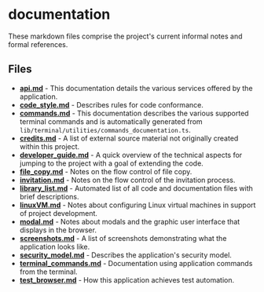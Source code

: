# documentation
These markdown files comprise the project's current informal notes and formal references.

## Files
<!-- Do not edit below this line.  Contents dynamically populated. -->

* **[api.md](api.md)**                             - This documentation details the various services offered by the application.
* **[code_style.md](code_style.md)**               - Describes rules for code conformance.
* **[commands.md](commands.md)**                   - This documentation describes the various supported terminal commands and is automatically generated from `lib/terminal/utilities/commands_documentation.ts`.
* **[credits.md](credits.md)**                     - A list of external source material not originally created within this project.
* **[developer_guide.md](developer_guide.md)**     - A quick overview of the technical aspects for jumping to the project with a goal of extending the code.
* **[file_copy.md](file_copy.md)**                 - Notes on the flow control of file copy.
* **[invitation.md](invitation.md)**               - Notes on the flow control of the invitation process.
* **[library_list.md](library_list.md)**           - Automated list of all code and documentation files with brief descriptions.
* **[linuxVM.md](linuxVM.md)**                     - Notes about configuring Linux virtual machines in support of project development.
* **[modal.md](modal.md)**                         - Notes about modals and the graphic user interface that displays in the browser.
* **[screenshots.md](screenshots.md)**             - A list of screenshots demonstrating what the application looks like.
* **[security_model.md](security_model.md)**       - Describes the application's security model.
* **[terminal_commands.md](terminal_commands.md)** - Documentation using application commands from the terminal.
* **[test_browser.md](test_browser.md)**           - How this application achieves test automation.